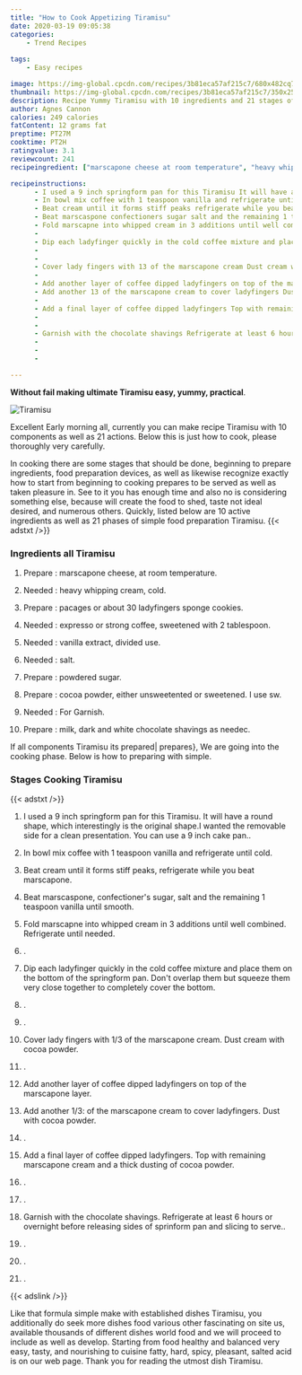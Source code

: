 ```yaml
---
title: "How to Cook Appetizing Tiramisu"
date: 2020-03-19 09:05:38
categories:
    - Trend Recipes
    
tags:
    - Easy recipes

image: https://img-global.cpcdn.com/recipes/3b81eca57af215c7/680x482cq70/tiramisu-recipe-main-photo.jpg
thumbnail: https://img-global.cpcdn.com/recipes/3b81eca57af215c7/350x250cq70/tiramisu-recipe-main-photo.jpg
description: Recipe Yummy Tiramisu with 10 ingredients and 21 stages of easy cooking.
author: Agnes Cannon
calories: 249 calories
fatContent: 12 grams fat
preptime: PT27M
cooktime: PT2H
ratingvalue: 3.1
reviewcount: 241
recipeingredient: ["marscapone cheese at room temperature", "heavy whipping cream cold", "pacages or about 30 ladyfingers sponge cookies", "expresso or strong coffee sweetened with 2 tablespoon", "vanilla extract divided use", "salt", "powdered sugar", "cocoa powder either unsweetented or sweetened I use sw", "For Garnish", "milk dark and white chocolate shavings as needec"]

recipeinstructions: 
      - I used a 9 inch springform pan for this Tiramisu It will have a round shape which interestingly is the original shapeI wanted the removable side for a clean presentation You can use a 9 inch cake pan 
      - In bowl mix coffee with 1 teaspoon vanilla and refrigerate until cold 
      - Beat cream until it forms stiff peaks refrigerate while you beat marscapone 
      - Beat marscaspone confectioners sugar salt and the remaining 1 teaspoon vanilla until smooth 
      - Fold marscapne into whipped cream in 3 additions until well combined Refrigerate until needed 
      -  
      - Dip each ladyfinger quickly in the cold coffee mixture and place them on the bottom of the springform pan Dont overlap them but squeeze them very close together to completely cover the bottom 
      -  
      -  
      - Cover lady fingers with 13 of the marscapone cream Dust cream with cocoa powder 
      -  
      - Add another layer of coffee dipped ladyfingers on top of the marscapone layer 
      - Add another 13 of the marscapone cream to cover ladyfingers Dust with cocoa powder 
      -  
      - Add a final layer of coffee dipped ladyfingers Top with remaining marscapone cream and a thick dusting of cocoa powder 
      -  
      -  
      - Garnish with the chocolate shavings Refrigerate at least 6 hours or overnight before releasing sides of sprinform pan and slicing to serve 
      -  
      -  
      - 

---
```




**Without fail making ultimate Tiramisu easy, yummy, practical**. 


![Tiramisu](https://img-global.cpcdn.com/recipes/3b81eca57af215c7/680x482cq70/tiramisu-recipe-main-photo.jpg "Tiramisu")




Excellent Early morning all, currently you can make recipe Tiramisu with 10 components as well as 21 actions. Below this is just how to cook, please thoroughly very carefully.

In cooking there are some stages that should be done, beginning to prepare ingredients, food preparation devices, as well as likewise recognize exactly how to start from beginning to cooking prepares to be served as well as taken pleasure in. See to it you has enough time and also no is considering something else, because will create the food to shed, taste not ideal desired, and numerous others. Quickly, listed below are 10 active ingredients as well as 21 phases of simple food preparation Tiramisu.
{{< adstxt />}}

### Ingredients all Tiramisu


1. Prepare  : marscapone cheese, at room temperature.

1. Needed  : heavy whipping cream, cold.

1. Prepare  : pacages or about 30 ladyfingers sponge cookies.

1. Needed  : expresso or strong coffee, sweetened with 2 tablespoon.

1. Needed  : vanilla extract, divided use.

1. Needed  : salt.

1. Prepare  : powdered sugar.

1. Prepare  : cocoa powder, either unsweetented or sweetened. I use sw.

1. Needed  : For Garnish.

1. Prepare  : milk, dark and white chocolate shavings as needec.



If all components Tiramisu its prepared| prepares}, We are going into the cooking phase. Below is how to preparing with simple.

### Stages Cooking Tiramisu

{{< adstxt />}}


1. I used a 9 inch springform pan for this Tiramisu. It will have a round shape, which interestingly is the original shape.I wanted the removable side for a clean presentation. You can use a 9 inch cake pan..



1. In bowl mix coffee with 1 teaspoon vanilla and refrigerate until cold.



1. Beat cream until it forms stiff peaks, refrigerate while you beat marscapone.



1. Beat marscaspone, confectioner&#39;s sugar, salt and the remaining 1 teaspoon vanilla until smooth.



1. Fold marscapne into whipped cream in 3 additions until well combined. Refrigerate until needed.



1. .



1. Dip each ladyfinger quickly in the cold coffee mixture and place them on the bottom of the springform pan. Don&#39;t overlap them but squeeze them very close together to completely cover the bottom.



1. .



1. .



1. Cover lady fingers with 1/3 of the marscapone cream. Dust cream with cocoa powder.



1. .



1. Add another layer of coffee dipped ladyfingers on top of the marscapone layer.



1. Add another 1/3: of the marscapone cream to cover ladyfingers. Dust with cocoa powder.



1. .



1. Add a final layer of coffee dipped ladyfingers. Top with remaining marscapone cream and a thick dusting of cocoa powder.



1. .



1. .



1. Garnish with the chocolate shavings. Refrigerate at least 6 hours or overnight before releasing sides of sprinform pan and slicing to serve..



1. .



1. .



1. .





{{< adslink />}}

Like that formula simple make with established dishes Tiramisu, you additionally do seek more dishes food various other fascinating on site us, available thousands of different dishes world food and we will proceed to include as well as develop. Starting from food healthy and balanced very easy, tasty, and nourishing to cuisine fatty, hard, spicy, pleasant, salted acid is on our web page. Thank you for reading the utmost dish Tiramisu.
